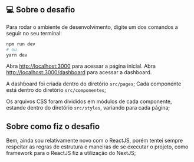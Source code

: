 ## 💻 Sobre o desafio

Para rodar o ambiente de desenvolvimento, digite um dos comandos a seguir no seu terminal:

```bash
npm run dev
# ou
yarn dev
```

Abra [http://localhost:3000](http://localhost:3000) para acessar a página inicial.
Abra [http://localhost:3000/dashboard](http://localhost:3000/dashboar) para acessar a dashboard.

A dashboard foi criada dentro do diretório `src/pages`;
Cada componente está dentro do diretório `src/componentes`;

Os arquivos CSS foram divididos em módulos de cada componente, estande dentro do diretório `src/styles`, variando para cada página;

## Sobre como fiz o desafio

Bem, ainda sou relativamente novo com o ReactJS, porém tentei sempre respeitar as regras de estrutura e maneiras de se executar o projeto, como framework para o ReactJS fiz a utilização do NextJS;
